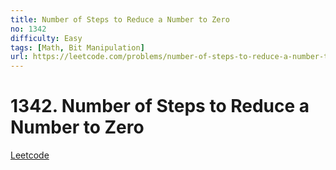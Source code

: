 ```yaml
---
title: Number of Steps to Reduce a Number to Zero
no: 1342
difficulty: Easy
tags: [Math, Bit Manipulation]
url: https://leetcode.com/problems/number-of-steps-to-reduce-a-number-to-zero/
---
```


# 1342. Number of Steps to Reduce a Number to Zero

[Leetcode](https://leetcode.com/problems/number-of-steps-to-reduce-a-number-to-zero/)

